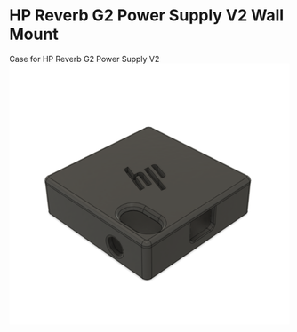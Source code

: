 # HP Reverb G2 Power Supply V2 Wall Mount 
Case for HP Reverb G2 Power Supply V2
![HP Reverb G2 Power Supply Revision 2 Wall Mount](/assests/images/g2v2mount.png)